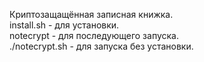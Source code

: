 Криптозащащённая записная книжка.  
install.sh - для установки.    
notecrypt - для последующего запуска.  
./notecrypt.sh - для запуска без установки.  
